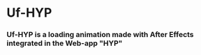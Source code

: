 # Uf-HYP



### Uf-HYP is a loading animation made with After Effects integrated in the Web-app "HYP"

